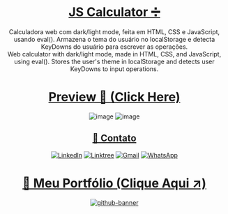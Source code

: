 <div align="center">

  # [JS Calculator ➗](https://samubarreto.github.io/js-calculator/)
  Calculadora web com dark/light mode, feita em HTML, CSS e JavaScript, usando eval(). Armazena o tema do usuário no localStorage e detecta KeyDowns do usuário para escrever as operações.<br>
  Web calculator with dark/light mode, made in HTML, CSS, and JavaScript, using eval(). Stores the user's theme in localStorage and detects user KeyDowns to input operations.<br>
  
  # [Preview 👀 (Click Here)](https://samubarreto.github.io/js-calculator/)
  ![image](https://github.com/samubarreto/js-calculator/assets/70921394/3be9e03a-16e3-492e-b986-a62775c6268d)
  ![image](https://github.com/samubarreto/js-calculator/assets/70921394/c86b93cf-aa7a-44dc-8415-797dd160f9cc)

  ## [📧 Contato](https://linktr.ee/sampereirabrt)
  [![LinkedIn](https://img.shields.io/badge/linkedin-%230077B5.svg?style=for-the-badge&logo=linkedin&logoColor=white)](https://www.linkedin.com/in/samubrreto/)
  [![Linktree](https://img.shields.io/badge/linktree-1de9b6?style=for-the-badge&logo=linktree&logoColor=white)](https://linktr.ee/samubarreto)
  [![Gmail](https://img.shields.io/badge/Gmail-D14836?style=for-the-badge&logo=gmail&logoColor=white)](mailto:samu.barreto2004@gmail.com)
  [![WhatsApp](https://img.shields.io/badge/WhatsApp-25D366?style=for-the-badge&logo=whatsapp&logoColor=white)](https://api.whatsapp.com/send?phone=5514997973585)
  
  # [📁 Meu Portfólio (Clique Aqui ↗️)](https://samubarreto.github.io/Portfolio/)
  [![github-banner](https://github.com/samubarreto/samubarreto/assets/70921394/e24ccd55-edf4-4648-b0f9-ebf9b13a67cc)](https://samubarreto.github.io/Portfolio/)

</div>
